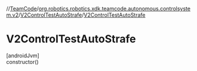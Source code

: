 //[TeamCode](../../../index.md)/[org.robotics.robotics.xdk.teamcode.autonomous.controlsystem.v2](../index.md)/[V2ControlTestAutoStrafe](index.md)/[V2ControlTestAutoStrafe](-v2-control-test-auto-strafe.md)

# V2ControlTestAutoStrafe

[androidJvm]\
constructor()
